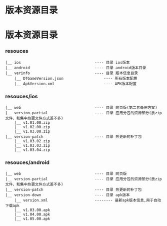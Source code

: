 # 版本资源目录
版本资源目录
=======




### resouces                       
    |__ ios                                 ---- 目录 ios版本
    |__ android                             ---- 目录 android版本目录
    |__ verinfo                             ---- 目录 版本信息目录
        |__ DTGameVersion.json                  ---- 所有版本配置
        |__ ApkVersion.xml                      ---- APK版本配置



### resouces/ios                       
    |__ web                                 ---- 目录 网页版(第二套备用方案)
    |__ version-partial                     ---- 目录 应用分包的资源部分(放zip文件，和集中热更文件方式差不多)
        |__ v1.01.00.zip                    
        |__ v1.02.00.zip                    
        |__ v1.03.00.zip                    
    |__ version-patch                       ---- 目录 热更新的补丁包
        |__ v1.03.02.zip                    
        |__ v1.03.03.zip                    
        |__ v1.03.04.zip                



### resouces/android                       
    |__ web                                 ---- 目录 网页版
    |__ version-partial                     ---- 目录 应用分包的资源部分(放zip文件，和集中热更文件方式差不多)
    |__ version-patch                       ---- 目录 热更新的补丁包
    |__ version-down                        ---- 目录 apk版本
        |__ version.xml                     -------- 最新apk版本信息,用于自动下载apk
        |__ v1.03.00.apk        
        |__ v1.04.00.apk       
        |__ v1.05.00.apk          

